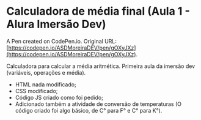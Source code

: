 # Calculadora de média final (Aula 1 - Alura Imersão Dev)

A Pen created on CodePen.io. Original URL: [https://codepen.io/ASDMoreiraDEV/pen/gOXyJXz](https://codepen.io/ASDMoreiraDEV/pen/gOXyJXz).

Calculadora para calcular a média aritmética. Primeira aula da imersão dev (variáveis, operações e média).
- HTML nada modificado;
- CSS modificado;
- Código JS criado como foi pedido;
- Adicionado também a atividade de conversão de temperaturas (O código criado foi algo básico, de C° para F° e C° para K°).
